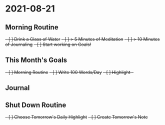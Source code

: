 # 2021-08-21

## Morning Routine
<del>- [ ] Drink a Glass of Water</del>
<del>- [ ] > 5 Minutes of Meditation</del>
<del>- [ ] > 10 Minutes of Journaling</del>
<del>- [ ] Start working on Goals!</del>

## This Month's Goals
<del>- [ ] Morning Routine</del>
<del>- [ ] Write 100 Words/Day</del>
<del>- [ ] Highlight - </del>

## Journal

## Shut Down Routine
<del>- [ ] Choose Tomorrow's Daily Highlight</del>
<del>- [ ] Create Tomorrow's Note</del>